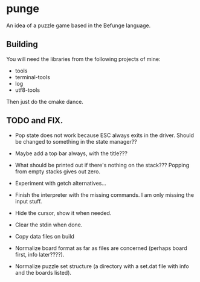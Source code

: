 # punge

An idea of a puzzle game based in the Befunge language.

## Building

You will need the libraries from the following projects of mine:

- tools
- terminal-tools
- log
- utf8-tools

Then just do the cmake dance.

## TODO and FIX.

- Pop state does not work because ESC always exits in the driver. Should be
	changed to something in the state manager??
- Maybe add a top bar always, with the title???
- What should be printed out if there's nothing on the stack???
	Popping from empty stacks gives out zero.
- Experiment with getch alternatives...
- Finish the interpreter with the missing commands. I am only missing the input stuff.
- Hide the cursor, show it when needed.
- Clear the stdin when done.
- Copy data files on build

- Normalize board format as far as files are concerned (perhaps board first, info later????).
- Normalize puzzle set structure (a directory with a set.dat file with info and the boards listed).

